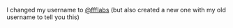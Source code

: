 I changed my username to [@ffflabs](https://github.com/amenadiel) (but also created a new one with my old username to tell you this)
